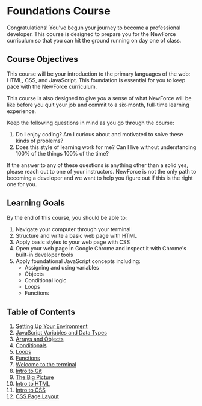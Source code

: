 # Foundations Course

Congratulations! You've begun your journey to become a professional developer. This course is designed to prepare you for the NewForce curriculum so that you can hit the ground running on day one of class.

## Course Objectives

This course will be your introduction to the primary languages of the web: HTML, CSS, and JavaScript. This foundation is essential for you to keep pace with the NewForce curriculum.

This course is also designed to give _you_ a sense of what NewForce will be like before you quit your job and commit to a six-month, full-time learning experience.

 Keep the following questions in mind as you go through the course:
1. Do I enjoy coding? Am I curious about and motivated to solve these kinds of problems?
1. Does this style of learning work for me? Can I live without understanding 100% of the things 100% of the time?

If the answer to any of these questions is anything other than a solid yes, please reach out to one of your instructors. NewForce is not the only path to becoming a developer and we want to help you figure out if this is the right one for you.

## Learning Goals
By the end of this course, you should be able to:
1. Navigate your computer through your terminal
1. Structure and write a basic web page with HTML
1. Apply basic styles to your web page with CSS
1. Open your web page in Google Chrome and inspect it with Chrome's built-in developer tools
1. Apply foundational JavaScript concepts including:
   - Assigning and using variables
   - Objects
    - Conditional logic
    - Loops
    - Functions


## Table of Contents
1. [Setting Up Your Environment](chapters/ENVIRONMENT.md)
1. [JavaScript Variables and Data Types](chapters/VARIABLES_AND_DATATYPES.md)
1. [Arrays and Objects](chapters/ARRAYS_AND_OBJECTS.md)
1. [Conditionals](chapters/CONDITIONALS.md)
1. [Loops](chapters/LOOPS.md)
1. [Functions](chapters/FUNCTIONS.md)
1. [Welcome to the terminal](chapters/TERMINAL.md)
1. [Intro to Git](chapters/GIT.md)
1. [The Big Picture](chapters/THE_BIG_PICTURE.md)
1. [Intro to HTML](chapters/HTML.md)
1. [Intro to CSS](chapters/CSS.md)
1. [CSS Page Layout](chapters/CSS_LAYOUT.md)








